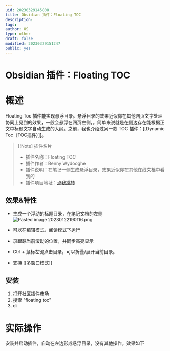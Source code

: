 ```yaml
---
uid: 20230329145808
title: Obsidian 插件：Floating TOC
description:
tags:
author: OS
type: other
draft: false
modified: 20230329151247
public: yes
---
```


# Obsidian 插件：Floating TOC

# 概述

Floating Toc 插件能实现悬浮目录。悬浮目录的效果近似你在其他网页文字处理协同上见到的效果，一般会悬浮在网页左侧，。简单来说就是在侧边存在能根据正文中标题文字自动生成的大纲。之前，我也介绍过另一款 TOC 插件：[[Dynamic Toc（TOC插件）]]。

> [!Note] 插件名片
> -   插件名称：Floating TOC
> -   插件作者：Benny Wydooghe
> -   插件说明：在笔记一侧生成悬浮目录，效果近似你在其他在线文档中看到的
> -   插件项目地址：[点我跳转](https://github.com/cumany/obsidian-floating-toc-plugin)

## 效果&特性

-   生成一个浮动的标题目录，在笔记文档的左侧
    ![Pasted image 20230122190116.png](https://s1.vika.cn/space/2023/03/15/95a521aa8386473f8c7519869a7cedd5)

-   可以在编辑模式，阅读模式下运行
-   录跟踪当前滚动的位置，并同步高亮显示
-   Ctrl + 鼠标左键点击目录，可以折叠/展开当前目录。
-   支持 [[多窗口模式]]

## 安装

1. 打开社区插件市场
2. 搜索 "floating toc"
3. di

# 实际操作

安装并启动插件，自动在左边形成悬浮目录，没有其他操作。效果如下
